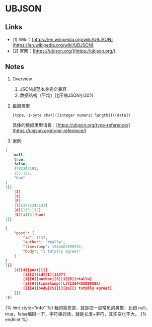 
# UBJSON

## Links

* \[1] Wiki：[https://en.wikipedia.org/wiki/UBJSON](https://en.wikipedia.org/wiki/UBJSON)
* \[2] 官网：[https://ubjson.org/](https://ubjson.org/)

## Notes

1. Overview
   1. JSON规范本身完全兼容
   2. 数据结构（平均）比压缩JSON小30%
2.  数据类型

    ```
    [type, 1-byte char]([integer numeric length])([data])
    ```

    具体的数据类型请看：[https://ubjson.org/type-reference/](https://ubjson.org/type-reference/)
3. 案例

```json
[
    null,
    true,
    false,
    4782345193,
    153.132,
    "ham"
]
[[]
    [Z]
    [T]
    [F]
    [l][4782345193]
    [d][153.132]
    [S][i][3][ham]
[]]
```

```json
{
    "post": {
        "id": 1137,
        "author": "rkalla",
        "timestamp": 1364482090592,
        "body": "I totally agree!"
    }
}
[{]
    [i][4][post][{]
        [i][2][id][I][1137]
        [i][6][author][S][i][5][rkalla]
        [i][9][timestamp][L][1364482090592]
        [i][4][body][S][i][16][I totally agree!]
    [}]
[}]
```

{% hint style="info" %}
我的感觉是，就是把一些常见的类型，比如 null，true，false编码一下，字符串的话，就是长度+字符，其实变化不大。
{% endhint %}
